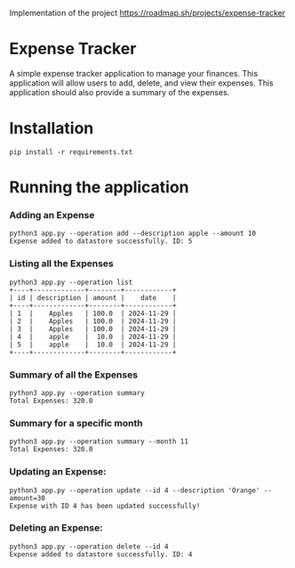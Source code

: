 Implementation of the project https://roadmap.sh/projects/expense-tracker

# Expense Tracker
A simple expense tracker application to manage your finances. This application will allow users to add, delete, and view their expenses. This application should also provide a summary of the expenses.

# Installation

```
pip install -r requirements.txt
```

# Running the application


### Adding an Expense
```
python3 app.py --operation add --description apple --amount 10
Expense added to datastore successfully. ID: 5
```

### Listing all the Expenses

```
python3 app.py --operation list
+----+-------------+--------+------------+
| id | description | amount |    date    |
+----+-------------+--------+------------+
| 1  |    Apples   | 100.0  | 2024-11-29 |
| 2  |    Apples   | 100.0  | 2024-11-29 |
| 3  |    Apples   | 100.0  | 2024-11-29 |
| 4  |    apple    |  10.0  | 2024-11-29 |
| 5  |    apple    |  10.0  | 2024-11-29 |
+----+-------------+--------+------------+
```

### Summary of all the Expenses

```
python3 app.py --operation summary
Total Expenses: 320.0
```

### Summary for a specific month

```
python3 app.py --operation summary --month 11
Total Expenses: 320.0
```

### Updating an Expense:

```
python3 app.py --operation update --id 4 --description 'Orange' --amount=30
Expense with ID 4 has been updated successfully!
```

### Deleting an Expense:

```
python3 app.py --operation delete --id 4
Expense added to datastore successfully. ID: 4
```